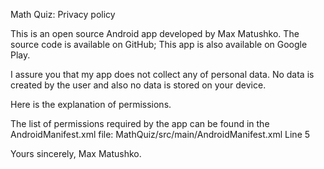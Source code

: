 Math Quiz: Privacy policy

This is an open source Android app developed by Max Matushko. 
The source code is available on GitHub; This app is also available on Google Play.

I assure you that my app does not collect any of personal data.
No data is created by the user and also no data is stored on your device. 

Here is the explanation of permissions.

The list of permissions required by the app can be found in the AndroidManifest.xml file:
<uses-permission android:name="android.permission.INTERNET"/>
MathQuiz/src/main/AndroidManifest.xml Line 5

Yours sincerely, Max Matushko.
